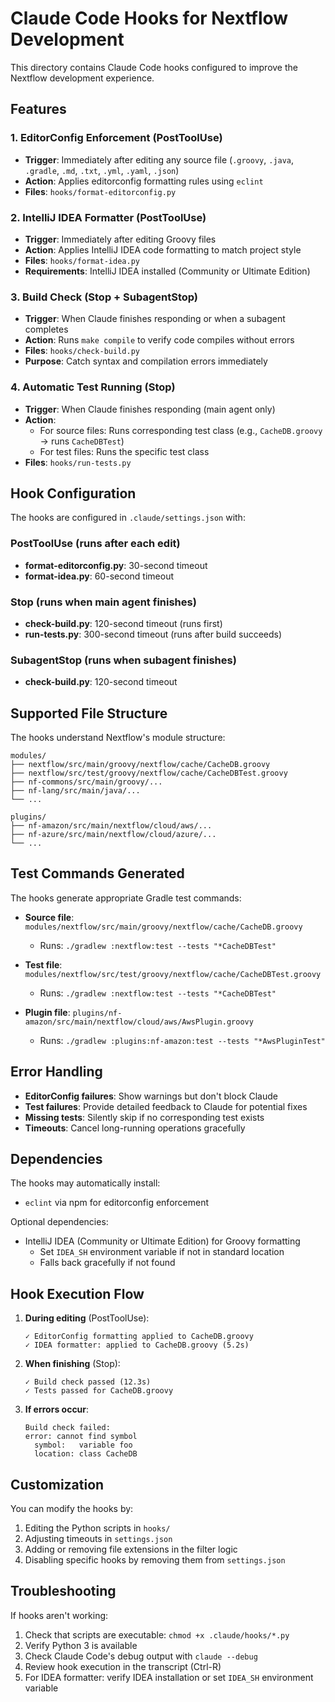 # Claude Code Hooks for Nextflow Development

This directory contains Claude Code hooks configured to improve the Nextflow development experience.

## Features

### 1. EditorConfig Enforcement (PostToolUse)
- **Trigger**: Immediately after editing any source file (`.groovy`, `.java`, `.gradle`, `.md`, `.txt`, `.yml`, `.yaml`, `.json`)
- **Action**: Applies editorconfig formatting rules using `eclint`
- **Files**: `hooks/format-editorconfig.py`

### 2. IntelliJ IDEA Formatter (PostToolUse)
- **Trigger**: Immediately after editing Groovy files
- **Action**: Applies IntelliJ IDEA code formatting to match project style
- **Files**: `hooks/format-idea.py`
- **Requirements**: IntelliJ IDEA installed (Community or Ultimate Edition)

### 3. Build Check (Stop + SubagentStop)
- **Trigger**: When Claude finishes responding or when a subagent completes
- **Action**: Runs `make compile` to verify code compiles without errors
- **Files**: `hooks/check-build.py`
- **Purpose**: Catch syntax and compilation errors immediately

### 4. Automatic Test Running (Stop)
- **Trigger**: When Claude finishes responding (main agent only)
- **Action**:
  - For source files: Runs corresponding test class (e.g., `CacheDB.groovy` → runs `CacheDBTest`)
  - For test files: Runs the specific test class
- **Files**: `hooks/run-tests.py`

## Hook Configuration

The hooks are configured in `.claude/settings.json` with:

### PostToolUse (runs after each edit)
- **format-editorconfig.py**: 30-second timeout
- **format-idea.py**: 60-second timeout

### Stop (runs when main agent finishes)
- **check-build.py**: 120-second timeout (runs first)
- **run-tests.py**: 300-second timeout (runs after build succeeds)

### SubagentStop (runs when subagent finishes)
- **check-build.py**: 120-second timeout

## Supported File Structure

The hooks understand Nextflow's module structure:

```
modules/
├── nextflow/src/main/groovy/nextflow/cache/CacheDB.groovy
├── nextflow/src/test/groovy/nextflow/cache/CacheDBTest.groovy
├── nf-commons/src/main/groovy/...
├── nf-lang/src/main/java/...
└── ...

plugins/
├── nf-amazon/src/main/nextflow/cloud/aws/...
├── nf-azure/src/main/nextflow/cloud/azure/...
└── ...
```

## Test Commands Generated

The hooks generate appropriate Gradle test commands:

- **Source file**: `modules/nextflow/src/main/groovy/nextflow/cache/CacheDB.groovy`
  - Runs: `./gradlew :nextflow:test --tests "*CacheDBTest"`

- **Test file**: `modules/nextflow/src/test/groovy/nextflow/cache/CacheDBTest.groovy`
  - Runs: `./gradlew :nextflow:test --tests "*CacheDBTest"`

- **Plugin file**: `plugins/nf-amazon/src/main/nextflow/cloud/aws/AwsPlugin.groovy`
  - Runs: `./gradlew :plugins:nf-amazon:test --tests "*AwsPluginTest"`

## Error Handling

- **EditorConfig failures**: Show warnings but don't block Claude
- **Test failures**: Provide detailed feedback to Claude for potential fixes
- **Missing tests**: Silently skip if no corresponding test exists
- **Timeouts**: Cancel long-running operations gracefully

## Dependencies

The hooks may automatically install:
- `eclint` via npm for editorconfig enforcement

Optional dependencies:
- IntelliJ IDEA (Community or Ultimate Edition) for Groovy formatting
  - Set `IDEA_SH` environment variable if not in standard location
  - Falls back gracefully if not found

## Hook Execution Flow

1. **During editing** (PostToolUse):
   ```
   ✓ EditorConfig formatting applied to CacheDB.groovy
   ✓ IDEA formatter: applied to CacheDB.groovy (5.2s)
   ```

2. **When finishing** (Stop):
   ```
   ✓ Build check passed (12.3s)
   ✓ Tests passed for CacheDB.groovy
   ```

3. **If errors occur**:
   ```
   Build check failed:
   error: cannot find symbol
     symbol:   variable foo
     location: class CacheDB
   ```

## Customization

You can modify the hooks by:
1. Editing the Python scripts in `hooks/`
2. Adjusting timeouts in `settings.json`
3. Adding or removing file extensions in the filter logic
4. Disabling specific hooks by removing them from `settings.json`

## Troubleshooting

If hooks aren't working:
1. Check that scripts are executable: `chmod +x .claude/hooks/*.py`
2. Verify Python 3 is available
3. Check Claude Code's debug output with `claude --debug`
4. Review hook execution in the transcript (Ctrl-R)
5. For IDEA formatter: verify IDEA installation or set `IDEA_SH` environment variable